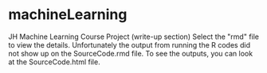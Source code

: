 # machineLearning
JH Machine Learning Course Project (write-up section)
Select the "rmd" file to view the details. Unfortunately the output from running the R codes did not show up on the SourceCode.rmd file. To see the outputs, you can look at the SourceCode.html file.
